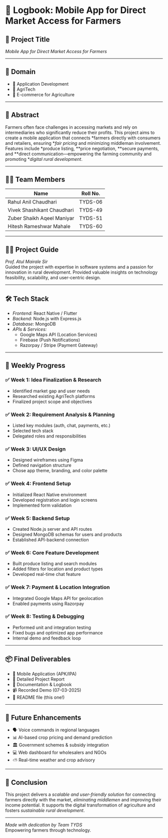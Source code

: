 # 📘 Logbook: Mobile App for Direct Market Access for Farmers

## 🧠 Project Title
*Mobile App for Direct Market Access for Farmers*

---

## 📂 Domain
- 📱 Application Development  
- 🌿 AgriTech  
- 🛒 E-commerce for Agriculture  

---

## 📝 Abstract
Farmers often face challenges in accessing markets and rely on intermediaries who significantly reduce their profits. This project aims to create a mobile application that connects *farmers directly with consumers and retailers, ensuring **fair pricing* and minimizing middleman involvement. Features include *produce listing, **price negotiation, **secure payments, and **direct communication—empowering the farming community and promoting **digital rural development*.

---

## 👨‍💻 Team Members

| Name                          | Roll No.  |
|-------------------------------|-----------|
| Rahul Anil Chaudhari          | TYDS-06   |
| Vivek Shashikant Chaudhari    | TYDS-49   |
| Zuber Shaikh Aqeel Maniyar    | TYDS-51   |
| Hitesh Rameshwar Mahale       | TYDS-60   |

---

## 🧑‍🏫 Project Guide
*Prof. Atul Mairale Sir*  
Guided the project with expertise in software systems and a passion for innovation in rural development. Provided valuable insights on technology feasibility, scalability, and user-centric design.

---

## 🛠 Tech Stack

- *Frontend:* React Native / Flutter  
- *Backend:* Node.js with Express.js  
- *Database:* MongoDB  
- *APIs & Services:*  
  - Google Maps API (Location Services)  
  - Firebase (Push Notifications)  
  - Razorpay / Stripe (Payment Gateway)  

---

## 📅 Weekly Progress

### ✅ Week 1: Idea Finalization & Research
- Identified market gap and user needs  
- Researched existing AgriTech platforms  
- Finalized project scope and objectives  

### ✅ Week 2: Requirement Analysis & Planning
- Listed key modules (auth, chat, payments, etc.)  
- Selected tech stack  
- Delegated roles and responsibilities  

### ✅ Week 3: UI/UX Design
- Designed wireframes using Figma  
- Defined navigation structure  
- Chose app theme, branding, and color palette  

### ✅ Week 4: Frontend Setup
- Initialized React Native environment  
- Developed registration and login screens  
- Implemented form validation  

### ✅ Week 5: Backend Setup
- Created Node.js server and API routes  
- Designed MongoDB schemas for users and products  
- Established API-backend connection  

### ✅ Week 6: Core Feature Development
- Built produce listing and search modules  
- Added filters for location and product types  
- Developed real-time chat feature  

### ✅ Week 7: Payment & Location Integration
- Integrated Google Maps API for geolocation  
- Enabled payments using Razorpay  

### ✅ Week 8: Testing & Debugging
- Performed unit and integration testing  
- Fixed bugs and optimized app performance  
- Internal demo and feedback loop  

---

## 📦 Final Deliverables

- 📱 Mobile Application (APK/IPA)  
- 🧾 Detailed Project Report  
- 📘 Documentation & Logbook  
- 📹 Recorded Demo (07-03-2025)  
- 📄 README file (this one!)  

---

## 🔮 Future Enhancements

- 🗣 Voice commands in regional languages  
- 📊 AI-based crop pricing and demand prediction  
- 🏛 Government schemes & subsidy integration  
- 💻 Web dashboard for wholesalers and NGOs  
- ⛅ Real-time weather and crop advisory  

---

## 📌 Conclusion
This project delivers a *scalable and user-friendly solution* for connecting farmers directly with the market, *eliminating middlemen* and improving their income potential. It supports the digital transformation of agriculture and fosters *sustainable rural development*.

---

*Made with dedication by Team TYDS*  
Empowering farmers through technology.
